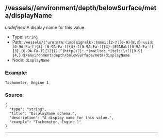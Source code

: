 ## /vessels/<RegExp>/environment/depth/belowSurface/meta/displayName

*undefined*
A display name for this value.

* Type: `string`
* Path: `/vessels/(^urn:mrn:(imo|signalk):(mmsi:[2-7][0-9]{8,8}|uuid:[0-9A-Fa-f]{8}-[0-9A-Fa-f]{4}-4[0-9A-Fa-f]{3}-[89ABab][0-9A-Fa-f]{3}-[0-9A-Fa-f]{12}))|^(http(s?):.*|mailto:.*|tel:(\+?)[0-9]{4,})$/environment/depth/belowSurface/meta/displayName`
* Node: `displayName`

### Example:
```
Tachometer, Engine 1
```

### Source:
```
{
  "type": "string",
  "title": "DisplayName schema.",
  "description": "A display name for this value.",
  "example": "Tachometer, Engine 1"
}
```

---
